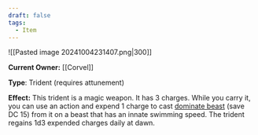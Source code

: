 ```yaml
---
draft: false
tags:
  - Item
---
```

![[Pasted image 20241004231407.png|300]]

**Current Owner:** [[Corvel]]

**Type**: Trident (requires attunement)

**Effect:** This trident is a magic weapon. It has 3 charges. While you carry it, you can use an action and expend 1 charge to cast [dominate beast](https://5e.tools/spells.html#dominate%20beast_phb) (save DC 15) from it on a beast that has an innate swimming speed. The trident regains 1d3 expended charges daily at dawn.
